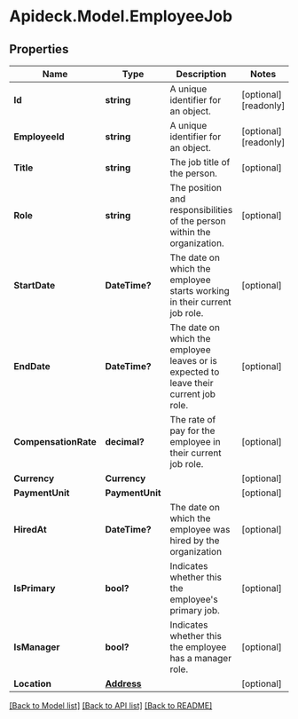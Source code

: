 # Apideck.Model.EmployeeJob

## Properties

Name | Type | Description | Notes
------------ | ------------- | ------------- | -------------
**Id** | **string** | A unique identifier for an object. | [optional] [readonly] 
**EmployeeId** | **string** | A unique identifier for an object. | [optional] [readonly] 
**Title** | **string** | The job title of the person. | [optional] 
**Role** | **string** | The position and responsibilities of the person within the organization. | [optional] 
**StartDate** | **DateTime?** | The date on which the employee starts working in their current job role. | [optional] 
**EndDate** | **DateTime?** | The date on which the employee leaves or is expected to leave their current job role. | [optional] 
**CompensationRate** | **decimal?** | The rate of pay for the employee in their current job role. | [optional] 
**Currency** | **Currency** |  | [optional] 
**PaymentUnit** | **PaymentUnit** |  | [optional] 
**HiredAt** | **DateTime?** | The date on which the employee was hired by the organization | [optional] 
**IsPrimary** | **bool?** | Indicates whether this the employee&#39;s primary job. | [optional] 
**IsManager** | **bool?** | Indicates whether this the employee has a manager role. | [optional] 
**Location** | [**Address**](Address.md) |  | [optional] 

[[Back to Model list]](../README.md#documentation-for-models) [[Back to API list]](../README.md#documentation-for-api-endpoints) [[Back to README]](../README.md)

